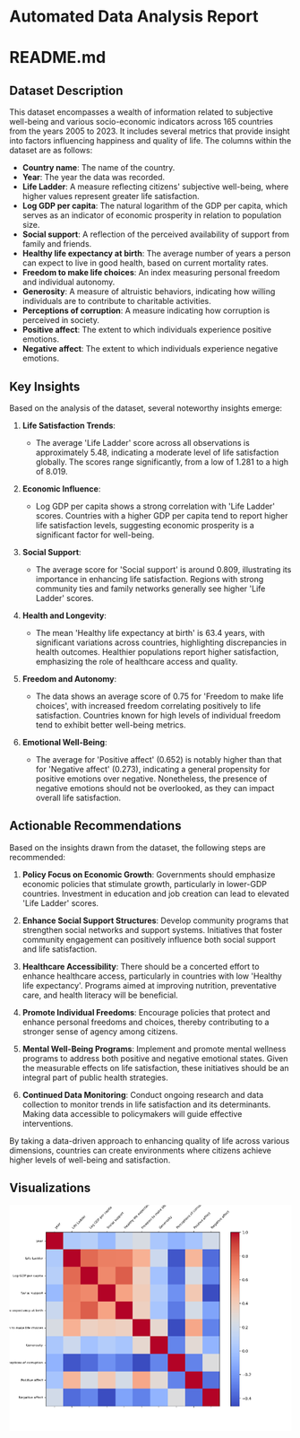 # Automated Data Analysis Report

# README.md

## Dataset Description

This dataset encompasses a wealth of information related to subjective well-being and various socio-economic indicators across 165 countries from the years 2005 to 2023. It includes several metrics that provide insight into factors influencing happiness and quality of life. The columns within the dataset are as follows:

- **Country name**: The name of the country.
- **Year**: The year the data was recorded.
- **Life Ladder**: A measure reflecting citizens' subjective well-being, where higher values represent greater life satisfaction.
- **Log GDP per capita**: The natural logarithm of the GDP per capita, which serves as an indicator of economic prosperity in relation to population size.
- **Social support**: A reflection of the perceived availability of support from family and friends.
- **Healthy life expectancy at birth**: The average number of years a person can expect to live in good health, based on current mortality rates.
- **Freedom to make life choices**: An index measuring personal freedom and individual autonomy.
- **Generosity**: A measure of altruistic behaviors, indicating how willing individuals are to contribute to charitable activities.
- **Perceptions of corruption**: A measure indicating how corruption is perceived in society.
- **Positive affect**: The extent to which individuals experience positive emotions.
- **Negative affect**: The extent to which individuals experience negative emotions.

## Key Insights

Based on the analysis of the dataset, several noteworthy insights emerge:

1. **Life Satisfaction Trends**:
   - The average 'Life Ladder' score across all observations is approximately 5.48, indicating a moderate level of life satisfaction globally. The scores range significantly, from a low of 1.281 to a high of 8.019.

2. **Economic Influence**:
   - Log GDP per capita shows a strong correlation with 'Life Ladder' scores. Countries with a higher GDP per capita tend to report higher life satisfaction levels, suggesting economic prosperity is a significant factor for well-being.

3. **Social Support**:
   - The average score for 'Social support' is around 0.809, illustrating its importance in enhancing life satisfaction. Regions with strong community ties and family networks generally see higher 'Life Ladder' scores.

4. **Health and Longevity**:
   - The mean 'Healthy life expectancy at birth' is 63.4 years, with significant variations across countries, highlighting discrepancies in health outcomes. Healthier populations report higher satisfaction, emphasizing the role of healthcare access and quality.

5. **Freedom and Autonomy**:
   - The data shows an average score of 0.75 for 'Freedom to make life choices', with increased freedom correlating positively to life satisfaction. Countries known for high levels of individual freedom tend to exhibit better well-being metrics.

6. **Emotional Well-Being**:
   - The average for 'Positive affect' (0.652) is notably higher than that for 'Negative affect' (0.273), indicating a general propensity for positive emotions over negative. Nonetheless, the presence of negative emotions should not be overlooked, as they can impact overall life satisfaction.

## Actionable Recommendations

Based on the insights drawn from the dataset, the following steps are recommended:

1. **Policy Focus on Economic Growth**: Governments should emphasize economic policies that stimulate growth, particularly in lower-GDP countries. Investment in education and job creation can lead to elevated 'Life Ladder' scores.

2. **Enhance Social Support Structures**: Develop community programs that strengthen social networks and support systems. Initiatives that foster community engagement can positively influence both social support and life satisfaction.

3. **Healthcare Accessibility**: There should be a concerted effort to enhance healthcare access, particularly in countries with low 'Healthy life expectancy'. Programs aimed at improving nutrition, preventative care, and health literacy will be beneficial.

4. **Promote Individual Freedoms**: Encourage policies that protect and enhance personal freedoms and choices, thereby contributing to a stronger sense of agency among citizens.

5. **Mental Well-Being Programs**: Implement and promote mental wellness programs to address both positive and negative emotional states. Given the measurable effects on life satisfaction, these initiatives should be an integral part of public health strategies.

6. **Continued Data Monitoring**: Conduct ongoing research and data collection to monitor trends in life satisfaction and its determinants. Making data accessible to policymakers will guide effective interventions.

By taking a data-driven approach to enhancing quality of life across various dimensions, countries can create environments where citizens achieve higher levels of well-being and satisfaction.

## Visualizations

![Visualization](correlation_matrix.png)
